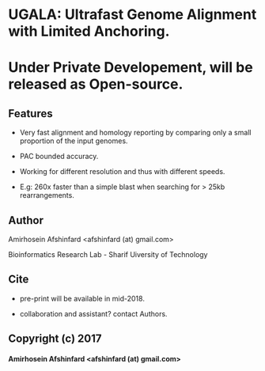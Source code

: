 # UGALA: Ultrafast Genome Alignment with Limited Anchoring.

# Under Private Developement, will be released as Open-source.

## Features

* Very fast alignment and homology reporting by comparing only a small proportion of the input genomes.

* PAC bounded accuracy. 

* Working for different resolution and thus with different speeds.

* E.g: 260x faster than a simple blast when searching for > 25kb rearrangements.

## Author

 Amirhosein Afshinfard <afshinfard (at) gmail.com>

 Bioinformatics Research Lab - Sharif Uiversity of Technology

## Cite

* pre-print will be available in mid-2018.

* collaboration and assistant? contact Authors.

## Copyright (c) 2017

####  Amirhosein Afshinfard   <afshinfard (at) gmail.com>

